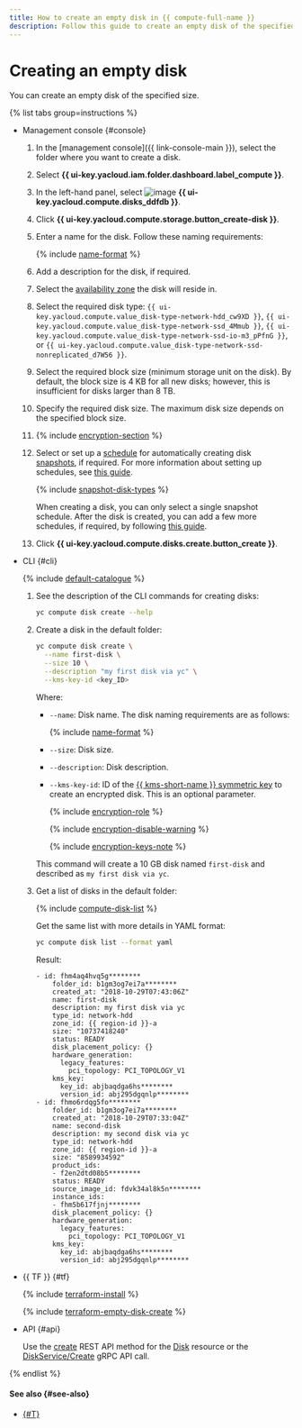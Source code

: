 ```yaml
---
title: How to create an empty disk in {{ compute-full-name }}
description: Follow this guide to create an empty disk of the specified size.
---
```


# Creating an empty disk

You can create an empty disk of the specified size.

{% list tabs group=instructions %}

- Management console {#console}

  1. In the [management console]({{ link-console-main }}), select the folder where you want to create a disk.
  1. Select **{{ ui-key.yacloud.iam.folder.dashboard.label_compute }}**.
  1. In the left-hand panel, select ![image](../../../_assets/console-icons/hard-drive.svg) **{{ ui-key.yacloud.compute.disks_ddfdb }}**.
  1. Click **{{ ui-key.yacloud.compute.storage.button_create-disk }}**.
  1. Enter a name for the disk. Follow these naming requirements:

      {% include [name-format](../../../_includes/name-format.md) %}

  1. Add a description for the disk, if required.
  1. Select the [availability zone](../../../overview/concepts/geo-scope.md) the disk will reside in.
  1. Select the required disk type: `{{ ui-key.yacloud.compute.value_disk-type-network-hdd_cw9XD }}`, `{{ ui-key.yacloud.compute.value_disk-type-network-ssd_4Mmub }}`, `{{ ui-key.yacloud.compute.value_disk-type-network-ssd-io-m3_pPfnG }}`, or `{{ ui-key.yacloud.compute.value_disk-type-network-ssd-nonreplicated_d7W56 }}`.


  1. Select the required block size (minimum storage unit on the disk). By default, the block size is 4 KB for all new disks; however, this is insufficient for disks larger than 8 TB.
  1. Specify the required disk size. The maximum disk size depends on the specified block size.
  1. {% include [encryption-section](../../../_includes/compute/encryption-section.md) %}
  1. Select or set up a [schedule](../../concepts/snapshot-schedule.md) for automatically creating disk [snapshots](../../concepts/snapshot.md), if required. For more information about setting up schedules, see [this guide](../snapshot-control/create-schedule.md).

     {% include [snapshot-disk-types](../../../_includes/compute/snapshot-disk-types.md) %}

     When creating a disk, you can only select a single snapshot schedule. After the disk is created, you can add a few more schedules, if required, by following [this guide](../disk-control/configure-schedule.md#add-schedule).

  1. Click **{{ ui-key.yacloud.compute.disks.create.button_create }}**.

- CLI {#cli}

  {% include [default-catalogue](../../../_includes/default-catalogue.md) %}

  1. See the description of the CLI commands for creating disks:

      ```bash
      yc compute disk create --help
      ```

  1. Create a disk in the default folder:

      ```bash
      yc compute disk create \
        --name first-disk \
        --size 10 \
        --description "my first disk via yc" \
        --kms-key-id <key_ID>
      ```

      Where:

      * `--name`: Disk name. The disk naming requirements are as follows:

          {% include [name-format](../../../_includes/name-format.md) %}

      * `--size`: Disk size.
      * `--description`: Disk description.
      * `--kms-key-id`: ID of the [{{ kms-short-name }} symmetric key](../../../kms/concepts/key.md) to create an encrypted disk. This is an optional parameter.

        {% include [encryption-role](../../../_includes/compute/encryption-role.md) %}
        
        {% include [encryption-disable-warning](../../../_includes/compute/encryption-disable-warning.md) %}

        {% include [encryption-keys-note](../../../_includes/compute/encryption-keys-note.md) %}

      This command will create a 10 GB disk named `first-disk` and described as `my first disk via yc`.

  1. Get a list of disks in the default folder:

      {% include [compute-disk-list](../../../_includes/compute/disk-list.md) %}

      Get the same list with more details in YAML format:

      ```bash
      yc compute disk list --format yaml
      ```

      Result:
      ```text
      - id: fhm4aq4hvq5g********
          folder_id: b1gm3og7ei7a********
          created_at: "2018-10-29T07:43:06Z"
          name: first-disk
          description: my first disk via yc
          type_id: network-hdd
          zone_id: {{ region-id }}-a
          size: "10737418240"
          status: READY
          disk_placement_policy: {}
          hardware_generation:
            legacy_features:
              pci_topology: PCI_TOPOLOGY_V1
          kms_key:
            key_id: abjbaqdga6hs********
            version_id: abj295dgqnlp********
      - id: fhmo6rdqg5fo********
          folder_id: b1gm3og7ei7a********
          created_at: "2018-10-29T07:33:04Z"
          name: second-disk
          description: my second disk via yc
          type_id: network-hdd
          zone_id: {{ region-id }}-a
          size: "8589934592"
          product_ids:
          - f2en2dtd08b5********
          status: READY
          source_image_id: fdvk34al8k5n********
          instance_ids:
          - fhm5b617fjnj********
          disk_placement_policy: {}
          hardware_generation:
            legacy_features:
              pci_topology: PCI_TOPOLOGY_V1
          kms_key:
            key_id: abjbaqdga6hs********
            version_id: abj295dgqnlp********
      ```

- {{ TF }} {#tf}

  {% include [terraform-install](../../../_includes/terraform-install.md) %}

  {% include [terraform-empty-disk-create](../../../_includes/compute/terraform-empty-disk-create.md) %}

- API {#api}

  Use the [create](../../api-ref/Disk/create.md) REST API method for the [Disk](../../api-ref/Disk/index.md) resource or the [DiskService/Create](../../api-ref/grpc/Disk/create.md) gRPC API call.

{% endlist %}

#### See also {#see-also}

* [{#T}](../snapshot-control/create-schedule.md)
